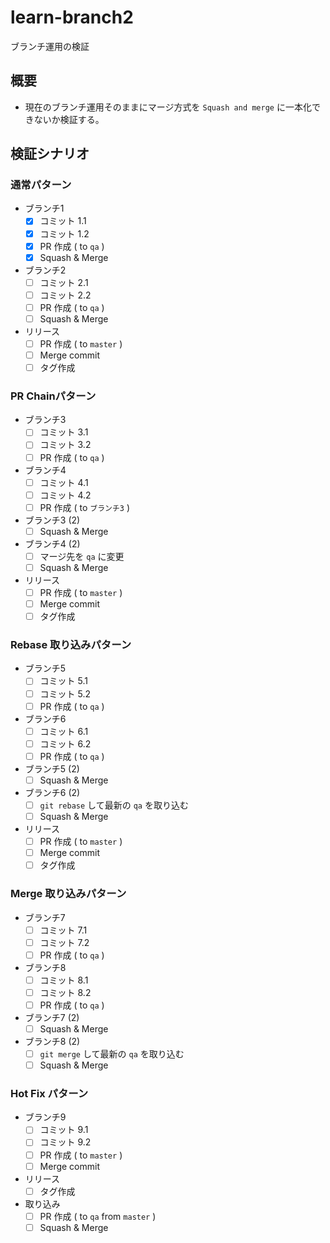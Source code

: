 # learn-branch2

ブランチ運用の検証

## 概要

- 現在のブランチ運用そのままにマージ方式を `Squash and merge` に一本化できないか検証する。

## 検証シナリオ

### 通常パターン

- ブランチ1
  - [x] コミット 1.1
  - [x] コミット 1.2
  - [x] PR 作成 ( to `qa` )
  - [x] Squash & Merge
- ブランチ2
  - [ ] コミット 2.1
  - [ ] コミット 2.2
  - [ ] PR 作成 ( to `qa` )
  - [ ] Squash & Merge
- リリース
  - [ ] PR 作成 ( to `master` )
  - [ ] Merge commit
  - [ ] タグ作成

### PR Chainパターン

- ブランチ3
  - [ ] コミット 3.1
  - [ ] コミット 3.2
  - [ ] PR 作成 ( to `qa` )
- ブランチ4
  - [ ] コミット 4.1
  - [ ] コミット 4.2
  - [ ] PR 作成 ( to `ブランチ3` )
- ブランチ3 (2)
  - [ ] Squash & Merge
- ブランチ4 (2)
  - [ ] マージ先を `qa` に変更
  - [ ] Squash & Merge
- リリース
  - [ ] PR 作成 ( to `master` )
  - [ ] Merge commit
  - [ ] タグ作成

### Rebase 取り込みパターン

- ブランチ5
  - [ ] コミット 5.1
  - [ ] コミット 5.2
  - [ ] PR 作成 ( to `qa` )
- ブランチ6
  - [ ] コミット 6.1
  - [ ] コミット 6.2
  - [ ] PR 作成 ( to `qa` )
- ブランチ5 (2)
  - [ ] Squash & Merge
- ブランチ6 (2)
  - [ ] `git rebase` して最新の `qa` を取り込む
  - [ ] Squash & Merge
- リリース
  - [ ] PR 作成 ( to `master` )
  - [ ] Merge commit
  - [ ] タグ作成

### Merge 取り込みパターン

- ブランチ7
  - [ ] コミット 7.1
  - [ ] コミット 7.2
  - [ ] PR 作成 ( to `qa` )
- ブランチ8
  - [ ] コミット 8.1
  - [ ] コミット 8.2
  - [ ] PR 作成 ( to `qa` )
- ブランチ7 (2)
  - [ ] Squash & Merge
- ブランチ8 (2)
  - [ ] `git merge` して最新の `qa` を取り込む
  - [ ] Squash & Merge

### Hot Fix パターン

- ブランチ9
  - [ ] コミット 9.1
  - [ ] コミット 9.2
  - [ ] PR 作成 ( to `master` )
  - [ ] Merge commit
- リリース
  - [ ] タグ作成
- 取り込み
  - [ ] PR 作成 ( to `qa` from `master` )
  - [ ] Squash & Merge

